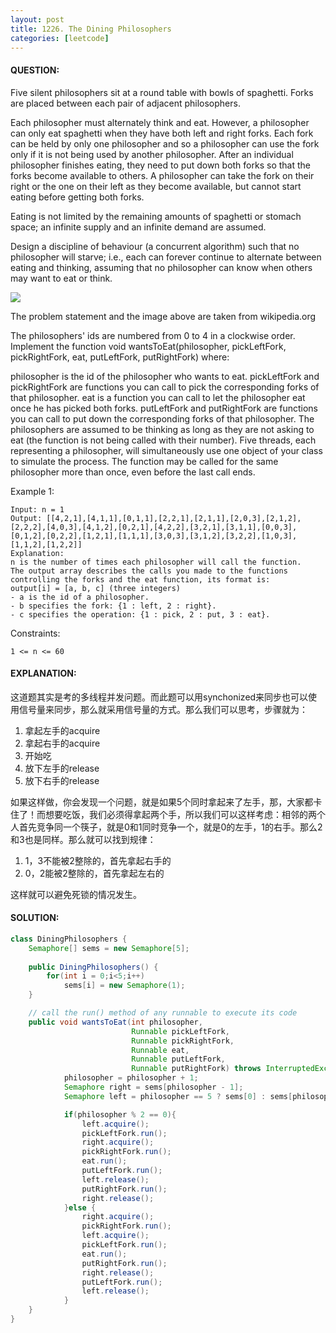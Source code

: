 ```yaml
---
layout: post
title: 1226. The Dining Philosophers
categories: [leetcode]
---
```

#### QUESTION:
Five silent philosophers sit at a round table with bowls of spaghetti. Forks are placed between each pair of adjacent philosophers.

Each philosopher must alternately think and eat. However, a philosopher can only eat spaghetti when they have both left and right forks. Each fork can be held by only one philosopher and so a philosopher can use the fork only if it is not being used by another philosopher. After an individual philosopher finishes eating, they need to put down both forks so that the forks become available to others. A philosopher can take the fork on their right or the one on their left as they become available, but cannot start eating before getting both forks.

Eating is not limited by the remaining amounts of spaghetti or stomach space; an infinite supply and an infinite demand are assumed.

Design a discipline of behaviour (a concurrent algorithm) such that no philosopher will starve; i.e., each can forever continue to alternate between eating and thinking, assuming that no philosopher can know when others may want to eat or think.

![](https://assets.leetcode.com/uploads/2019/09/24/an_illustration_of_the_dining_philosophers_problem.png)

The problem statement and the image above are taken from wikipedia.org

 

The philosophers' ids are numbered from 0 to 4 in a clockwise order. Implement the function void wantsToEat(philosopher, pickLeftFork, pickRightFork, eat, putLeftFork, putRightFork) where:

philosopher is the id of the philosopher who wants to eat.
pickLeftFork and pickRightFork are functions you can call to pick the corresponding forks of that philosopher.
eat is a function you can call to let the philosopher eat once he has picked both forks.
putLeftFork and putRightFork are functions you can call to put down the corresponding forks of that philosopher.
The philosophers are assumed to be thinking as long as they are not asking to eat (the function is not being called with their number).
Five threads, each representing a philosopher, will simultaneously use one object of your class to simulate the process. The function may be called for the same philosopher more than once, even before the last call ends.

 

Example 1:
```
Input: n = 1
Output: [[4,2,1],[4,1,1],[0,1,1],[2,2,1],[2,1,1],[2,0,3],[2,1,2],[2,2,2],[4,0,3],[4,1,2],[0,2,1],[4,2,2],[3,2,1],[3,1,1],[0,0,3],[0,1,2],[0,2,2],[1,2,1],[1,1,1],[3,0,3],[3,1,2],[3,2,2],[1,0,3],[1,1,2],[1,2,2]]
Explanation:
n is the number of times each philosopher will call the function.
The output array describes the calls you made to the functions controlling the forks and the eat function, its format is:
output[i] = [a, b, c] (three integers)
- a is the id of a philosopher.
- b specifies the fork: {1 : left, 2 : right}.
- c specifies the operation: {1 : pick, 2 : put, 3 : eat}.
```

Constraints:
```
1 <= n <= 60
```
#### EXPLANATION:
这道题其实是考的多线程并发问题。而此题可以用synchonized来同步也可以使用信号量来同步，那么就采用信号量的方式。那么我们可以思考，步骤就为：
1. 拿起左手的acquire
2. 拿起右手的acquire
3. 开始吃
4. 放下左手的release
5. 放下右手的release

如果这样做，你会发现一个问题，就是如果5个同时拿起来了左手，那，大家都卡住了！而想要吃饭，我们必须得拿起两个手，所以我们可以这样考虑：相邻的两个人首先竞争同一个筷子，就是0和1同时竞争一个，就是0的左手，1的右手。那么2和3也是同样。那么就可以找到规律：
1. 1，3不能被2整除的，首先拿起右手的
2. 0，2能被2整除的，首先拿起左右的

这样就可以避免死锁的情况发生。
#### SOLUTION:
```java
class DiningPhilosophers {
    Semaphore[] sems = new Semaphore[5];
    
    public DiningPhilosophers() {
        for(int i = 0;i<5;i++)
            sems[i] = new Semaphore(1);
    }

    // call the run() method of any runnable to execute its code
    public void wantsToEat(int philosopher,
                           Runnable pickLeftFork,
                           Runnable pickRightFork,
                           Runnable eat,
                           Runnable putLeftFork,
                           Runnable putRightFork) throws InterruptedException {
            philosopher = philosopher + 1;
            Semaphore right = sems[philosopher - 1];
            Semaphore left = philosopher == 5 ? sems[0] : sems[philosopher];

            if(philosopher % 2 == 0){
                left.acquire();
                pickLeftFork.run();
                right.acquire();
                pickRightFork.run();
                eat.run();
                putLeftFork.run();
                left.release();
                putRightFork.run();
                right.release();
            }else {
                right.acquire();
                pickRightFork.run();
                left.acquire();
                pickLeftFork.run();
                eat.run();
                putRightFork.run();
                right.release();
                putLeftFork.run();
                left.release();
            }
    }
}
```
